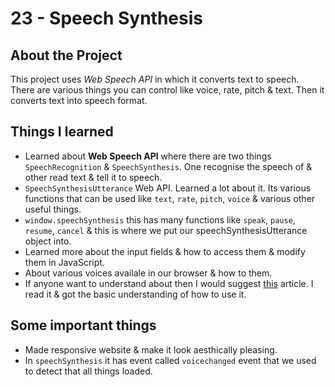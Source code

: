 # 23 - Speech Synthesis

## About the Project
This project uses *Web Speech API* in which it converts text to speech. There are various things you can control like voice, rate, pitch & text. Then it converts text into speech format.

## Things I learned
- Learned about **Web Speech API** where there are two things `SpeechRecognition` & `SpeechSynthesis`. One recognise the speech of & other read text & tell it to speech.
- `SpeechSynthesisUtterance` Web API. Learned a lot about it. Its various functions that can be used like `text`, `rate`, `pitch`, `voice` & various other useful things.
- `window.speechSynthesis` this has many functions like `speak`, `pause`, `resume`, `cancel` & this is where we put our speechSynthesisUtterance object into. 
- Learned more about the input fields & how to access them & modify them in JavaScript.
- About various voices availale in our browser & how to them.
- If anyone want to understand about then I would suggest [this](https://www.smashingmagazine.com/2017/02/experimenting-with-speechsynthesis/) article. I read it & got the basic understanding of how to use it.

## Some important things
- Made responsive website & make it look aesthically pleasing.
- In `speechSynthesis` it has event called `voicechanged` event that we used to detect that all things loaded.